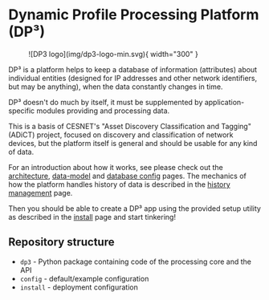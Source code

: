 # Dynamic Profile Processing Platform (DP³)

<figure markdown>
  ![DP3 logo](img/dp3-logo-min.svg){ width="300" }
</figure>

DP³ is a platform helps to keep a database of information (attributes) about individual
entities (designed for IP addresses and other network identifiers, but may be anything),
when the data constantly changes in time.

DP³ doesn't do much by itself, it must be supplemented by application-specific modules providing
and processing data.

This is a basis of CESNET's "Asset Discovery Classification and Tagging" (ADiCT) project,
focused on discovery and classification of network devices,
but the platform itself is general and should be usable for any kind of data.

For an introduction about how it works, see please check out the 
[architecture](architecture.md), [data-model](data_model.md) 
and [database config](configuration/db_entities.md) pages.
The mechanics of how the platform handles history of data is described in the [history management](history_management.md) page.

Then you should be able to create a DP³ app using the provided setup utility as described in the [install](install.md) page and start tinkering!

## Repository structure

* `dp3` - Python package containing code of the processing core and the API
* `config` - default/example configuration
* `install` - deployment configuration

